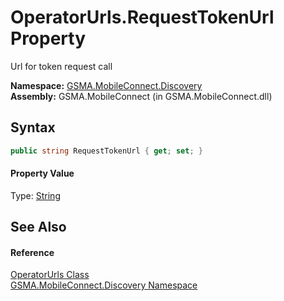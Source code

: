 OperatorUrls.RequestTokenUrl Property
=====================================
Url for token request call

**Namespace:** [GSMA.MobileConnect.Discovery][1]  
**Assembly:** GSMA.MobileConnect (in GSMA.MobileConnect.dll)

Syntax
------

```csharp
public string RequestTokenUrl { get; set; }
```

#### Property Value
Type: [String][2]

See Also
--------

#### Reference
[OperatorUrls Class][3]  
[GSMA.MobileConnect.Discovery Namespace][1]  

[1]: ../README.md
[2]: http://msdn.microsoft.com/en-us/library/s1wwdcbf
[3]: README.md
[4]: ../../_icons/Help.png